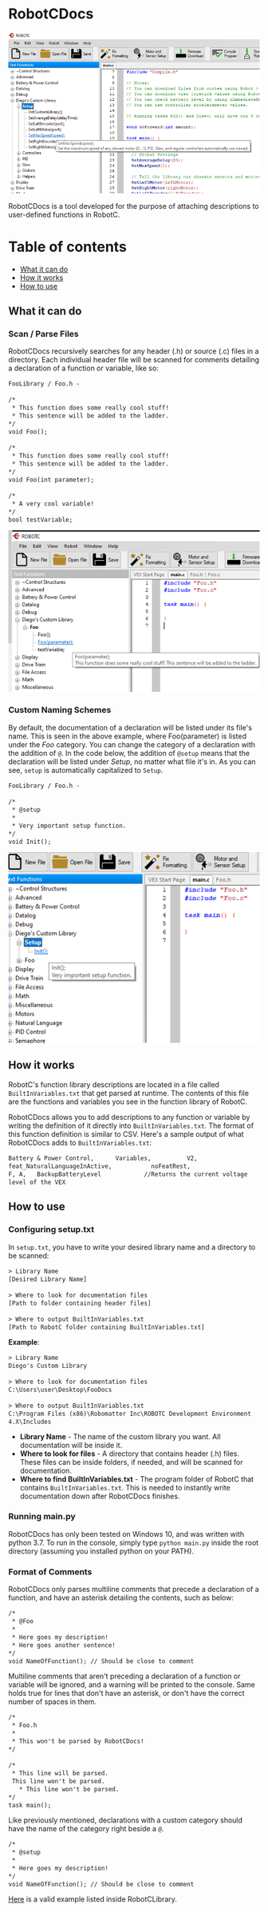 # RobotCDocs
![Preview Image](/Images/Preview_Image.png)

RobotCDocs is a tool developed for the purpose of attaching descriptions to user-defined functions in RobotC. 


# Table of contents

* [What it can do](#what-it-can-do)
* [How it works](#how-it-works)
* [How to use](#how-to-use)


## What it can do
### Scan / Parse Files
RobotCDocs recursively searches for any header (.h) or source (.c) files in a directory. Each individual header file will be scanned for comments detailing a declaration of a function or variable, like so:

    FooLibrary / Foo.h - 

    /*
     * This function does some really cool stuff!
     * This sentence will be added to the ladder.
    */
    void Foo();

    /*
     * This function does some really cool stuff!
     * This sentence will be added to the ladder.
    */
    void Foo(int parameter);

    /*
     * A very cool variable!
    */
    bool testVariable;
   
![Preview Image](/Images/Foo_Image.png)

### Custom Naming Schemes
By default, the documentation of a declaration will be listed under its file's name. This is seen in the above example, where Foo(parameter) is listed under the _Foo_ category. You can change the category of a declaration with the addition of `@`. In the code below, the addition of `@setup` means that the declaration will be listed under _Setup_, no matter what file it's in. As you can see, `setup` is automatically capitalized to `Setup`.
    
    FooLibrary / Foo.h - 

    /*
     * @setup
     *
     * Very important setup function.
    */
    void Init();


![Preview Image](/Images/Foo_Setup_Image.png)

## How it works
RobotC's function library descriptions are located in a file called `BuiltInVariables.txt` that get parsed at runtime. The contents of this file are the functions and variables you see in the function library of RobotC.

RobotCDocs allows you to add descriptions to any function or variable by writing the definition of it directly into `BuiltInVariables.txt`. The format of this function definition is similar to CSV. Here's a sample output of what RobotCDocs adds to `BuiltInVariables.txt`:

    Battery & Power Control,      Variables,          V2,            feat_NaturalLanguageInActive,           noFeatRest,                   F, A,   BackupBatteryLevel            //Returns the current voltage level of the VEX 


## How to use
### Configuring setup.txt
In `setup.txt`, you have to write your desired library name and a directory to be scanned:

    > Library Name
    [Desired Library Name]

    > Where to look for documentation files
    [Path to folder containing header files]
    
    > Where to output BuiltInVariables.txt
    [Path to RobotC folder containing BuiltInVariables.txt]


__Example__:

    > Library Name
    Diego's Custom Library

    > Where to look for documentation files
    C:\Users\user\Desktop\FooDocs

    > Where to output BuiltInVariables.txt
    C:\Program Files (x86)\Robomatter Inc\ROBOTC Development Environment 4.X\Includes


* __Library Name__ - The name of the custom library you want. All documentation will be inside it.
* __Where to look for files__ - A directory that contains header (.h) files. These files can be inside folders, if needed, and will be scanned for documentation.
* __Where to find BuiltInVariables.txt__ - The program folder of RobotC that contains `BuiltInVariables.txt`. This is needed to instantly write documentation down after RobotCDocs finishes.


### Running main.py
RobotCDocs has only been tested on Windows 10, and was written with python 3.7. To run in the console, simply type `python main.py` inside the root directory (assuming you installed python on your PATH).


### Format of Comments
RobotCDocs only parses multiline comments that precede a declaration of a function, and have an asterisk detailing the contents, such as below:

    /*
     * @Foo
     *
     * Here goes my description!
     * Here goes another sentence!
    */
    void NameOfFunction(); // Should be close to comment

Multiline comments that aren't preceding a declaration of a function or variable will be ignored, and a warning will be printed to the console. Same holds true for lines that don't have an asterisk, or don't have the correct number of spaces in them.

    /*
     * Foo.h
     *
     * This won't be parsed by RobotCDocs!
    */
    
    /*
     * This line will be parsed.
     This line won't be parsed.
       * This line won't be parsed.
    */
    task main();

Like previously mentioned, declarations with a custom category should have the name of the category right beside a `@`.

    /*
     * @setup
     *
     * Here goes my description!
    */
    void NameOfFunction(); // Should be close to comment

[Here](https://github.com/Desperationis/RobotCLibrary/blob/master/Helpers/Helpers.h) is a valid example listed inside RobotCLibrary.




